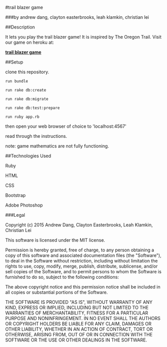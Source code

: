 #trail blazer game

###by andrew dang, clayton easterbrooks, leah klamkin, christian lei

##Description

It lets you play the trail blazer game! It is inspired by The Oregon Trail. Visit our game on heroku at:

[**trail blazer game**](http://trail-blazer-game.herokuapp.com)

##Setup

clone this repository.
```
run bundle
```
```
run rake db:create
```
```
run rake db:migrate
```
```
run rake db:test:prepare
```
```
run ruby app.rb
```

then open your web browser of choice to 'localhost:4567'

read through the instructions.

note: game mathematics are not fully functioning.

##Technologies Used


Ruby

HTML

CSS

Bootstrap

Adobe Photoshop

###Legal

Copyright (c) 2015  Andrew Dang, Clayton Easterbrooks, Leah Klamkin, Christian Lei

This software is licensed under the MIT license.

Permission is hereby granted, free of charge, to any person obtaining a copy
of this software and associated documentation files (the "Software"), to deal
in the Software without restriction, including without limitation the rights
to use, copy, modify, merge, publish, distribute, sublicense, and/or sell
copies of the Software, and to permit persons to whom the Software is
furnished to do so, subject to the following conditions:

The above copyright notice and this permission notice shall be included in
all copies or substantial portions of the Software.

THE SOFTWARE IS PROVIDED "AS IS", WITHOUT WARRANTY OF ANY KIND, EXPRESS OR
IMPLIED, INCLUDING BUT NOT LIMITED TO THE WARRANTIES OF MERCHANTABILITY,
FITNESS FOR A PARTICULAR PURPOSE AND NONINFRINGEMENT. IN NO EVENT SHALL THE
AUTHORS OR COPYRIGHT HOLDERS BE LIABLE FOR ANY CLAIM, DAMAGES OR OTHER
LIABILITY, WHETHER IN AN ACTION OF CONTRACT, TORT OR OTHERWISE, ARISING FROM,
OUT OF OR IN CONNECTION WITH THE SOFTWARE OR THE USE OR OTHER DEALINGS IN
THE SOFTWARE.
